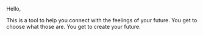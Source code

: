 Hello,

This is a tool to help you connect with the feelings of your future.
You get to choose what those are. You get to create your future.
